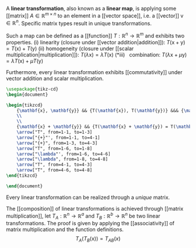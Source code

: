 
A **linear transformation**, also known as a **linear map**, is applying some [[matrix]] $A \in \mathbb{R}^{m\times n}$ to an element in a [[vector space]], i.e. a [[vector]] $\mathrm{v} \in \mathbb{R}^n$. Specific matrix types result in unique transformations.

Such a map can be defined as a [[function]] $T:\mathbb{R}^n \to \mathbb{R}^m$ and exhibits two properties.
(i)     linearity (closure under [[vector addition|addition]]): $T(\mathrm{x}+\mathrm{y}) = T(\mathrm{x})+T(\mathrm{y})$
(ii)    homogeneity (closure under [[scalar multiplication|multiplication]]): $T(\lambda \mathrm{x})=\lambda T(\mathrm{x})$
(\*iii)   combination: $T(\lambda \mathrm{x}+ \mu \mathrm{y})=\lambda T(\mathrm{x})+ \mu T(\mathrm{y})$

Furthermore, every linear transformation exhibits [[commutativity]] under vector addition and scalar multiplication.

```tikz
\usepackage{tikz-cd}
\begin{document}

\begin{tikzcd}
	{\mathbf{x}, \mathbf{y}} && {T(\mathbf{x}), T(\mathbf{y})} &&& {\mathbf{x}} && {T(\mathbf{x})} \\
	\\
	\\
	{\mathbf{x} + \mathbf{y}} && {T(\mathbf{x} + \mathbf{y}) = T(\mathbf{x}) + T(\mathbf{y})} &&& {\lambda\mathbf{x}} && {T(\lambda\mathbf{x}) = \lambda T(\mathbf{x})}
	\arrow["T", from=1-1, to=1-3]
	\arrow["{+}"', from=1-1, to=4-1]
	\arrow["{+}", from=1-3, to=4-3]
	\arrow["T", from=1-6, to=1-8]
	\arrow["\lambda"', from=1-6, to=4-6]
	\arrow["\lambda", from=1-8, to=4-8]
	\arrow["T", from=4-1, to=4-3]
	\arrow["T", from=4-6, to=4-8]
\end{tikzcd}

\end{document}
```

Every linear transformation can be realized through a *unique* matrix.

The [[composition]] of linear transformations is achieved through [[matrix multiplication]], let $T_{A}:\mathbb{R}^n \to \mathbb{R}^a$ and $T_{B}: \mathbb{R}^b \to \mathbb{R}^n$ be two linear transformations. The proof is given by applying the [[associativity]] of matrix multiplication and the function definitions.
$$
T_{A}(T_{B}(\mathrm{x})) = T_{AB}(x)
$$


